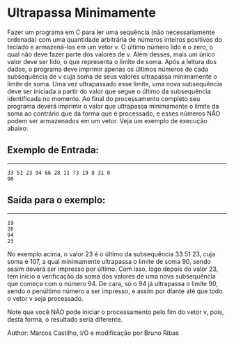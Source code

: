 # Ultrapassa Minimamente

Fazer um programa em C para ler uma sequência (não necessariamente ordenada) com uma quantidade arbitrária de números inteiros positivos do teclado e armazená-los em um vetor v. O último número lido é o zero, o qual não deve fazer parte dos valores de v. Além desses, mais um único valor deve ser lido, o que representa o limite de soma. Após a leitura dos dados, o programa deve imprimir apenas os últimos números de cada subsequência de v cuja soma de seus valores ultrapassa minimamente o limite de soma. Uma vez ultrapassado esse limite, uma nova subsequência deve ser iniciada a partir do valor que segue o último da subsequência identificada no momento. Ao final do processamento completo seu programa deverá imprimir o valor que ultrapassa minimamente o limite da soma ao contrário que da forma que é processado, e esses números NÃO podem ser armazenados em um vetor. Veja um exemplo de execução abaixo:

## Exemplo de Entrada:
---
    33 51 23 94 66 28 11 73 19 8 31 0
    90

## Saída para o exemplo:
---
    19
    28
    94
    23
    
No exemplo acima, o valor 23 é o último da subsequência 33 51 23, cuja soma é 107, a qual minimamente ultrapassa o limite de soma 90, sendo assim deverá ser impresso por último. Com isso, logo depois do valor 23, tem início a verificação da soma dos valores de uma nova subsequência que começa com o número 94. De cara, só o 94 já ultrapassa o limite 90, sendo o penúltimo número a ser impresso, e assim por diante até que todo o vetor v seja processado.

Note que você NÃO pode iniciar o processamento pelo fim do vetor v, pois, desta forma, o resultado seria diferente.

Author: Marcos Castilho, I/O e modificação por Bruno Ribas